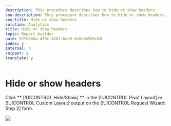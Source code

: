 ```yaml
---
description: This procedure describes how to hide or show headers.
seo-description: This procedure describes how to hide or show headers.
seo-title: Hide or show headers
solution: Analytics
title: Hide or show headers
topic: Report builder
uuid: 527ebb6a-419c-4201-8aa9-dc8c8e5b5c88
index: y
internal: n
snippet: y
translate: y
---
```


# Hide or show headers

Click ** [!UICONTROL  Hide/Show] ** in the [!UICONTROL  Pivot Layout] or [!UICONTROL  Custom Layout] output on the [!UICONTROL  Request Wizard: Step 2] form. 

![](../../assets/hide_show_header.png) 
